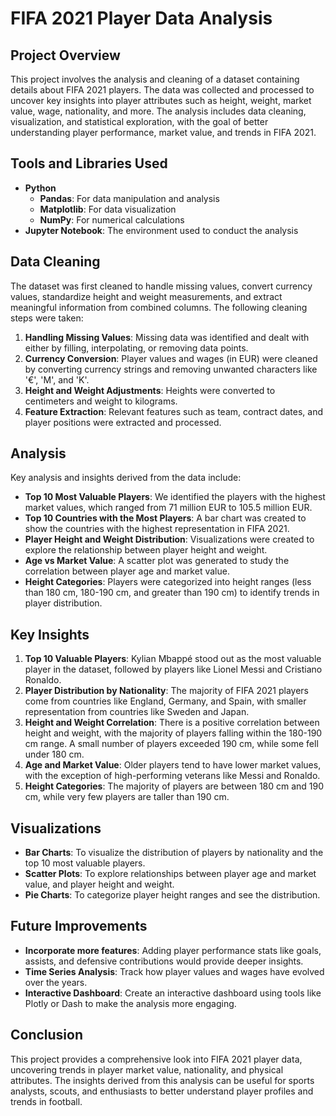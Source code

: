 # FIFA 2021 Player Data Analysis

## Project Overview

This project involves the analysis and cleaning of a dataset containing details about FIFA 2021 players. The data was collected and processed to uncover key insights into player attributes such as height, weight, market value, wage, nationality, and more. The analysis includes data cleaning, visualization, and statistical exploration, with the goal of better understanding player performance, market value, and trends in FIFA 2021.

## Tools and Libraries Used

- **Python**
  - **Pandas**: For data manipulation and analysis
  - **Matplotlib**: For data visualization
  - **NumPy**: For numerical calculations
- **Jupyter Notebook**: The environment used to conduct the analysis

## Data Cleaning

The dataset was first cleaned to handle missing values, convert currency values, standardize height and weight measurements, and extract meaningful information from combined columns. The following cleaning steps were taken:

1. **Handling Missing Values**: Missing data was identified and dealt with either by filling, interpolating, or removing data points.
2. **Currency Conversion**: Player values and wages (in EUR) were cleaned by converting currency strings and removing unwanted characters like '€', 'M', and 'K'.
3. **Height and Weight Adjustments**: Heights were converted to centimeters and weight to kilograms.
4. **Feature Extraction**: Relevant features such as team, contract dates, and player positions were extracted and processed.

## Analysis

Key analysis and insights derived from the data include:

- **Top 10 Most Valuable Players**: We identified the players with the highest market values, which ranged from 71 million EUR to 105.5 million EUR.
- **Top 10 Countries with the Most Players**: A bar chart was created to show the countries with the highest representation in FIFA 2021.
- **Player Height and Weight Distribution**: Visualizations were created to explore the relationship between player height and weight.
- **Age vs Market Value**: A scatter plot was generated to study the correlation between player age and market value.
- **Height Categories**: Players were categorized into height ranges (less than 180 cm, 180-190 cm, and greater than 190 cm) to identify trends in player distribution.

## Key Insights

1. **Top 10 Valuable Players**: Kylian Mbappé stood out as the most valuable player in the dataset, followed by players like Lionel Messi and Cristiano Ronaldo.
2. **Player Distribution by Nationality**: The majority of FIFA 2021 players come from countries like England, Germany, and Spain, with smaller representation from countries like Sweden and Japan.
3. **Height and Weight Correlation**: There is a positive correlation between height and weight, with the majority of players falling within the 180-190 cm range. A small number of players exceeded 190 cm, while some fell under 180 cm.
4. **Age and Market Value**: Older players tend to have lower market values, with the exception of high-performing veterans like Messi and Ronaldo.
5. **Height Categories**: The majority of players are between 180 cm and 190 cm, while very few players are taller than 190 cm.

## Visualizations

- **Bar Charts**: To visualize the distribution of players by nationality and the top 10 most valuable players.
- **Scatter Plots**: To explore relationships between player age and market value, and player height and weight.
- **Pie Charts**: To categorize player height ranges and see the distribution.

## Future Improvements

- **Incorporate more features**: Adding player performance stats like goals, assists, and defensive contributions would provide deeper insights.
- **Time Series Analysis**: Track how player values and wages have evolved over the years.
- **Interactive Dashboard**: Create an interactive dashboard using tools like Plotly or Dash to make the analysis more engaging.

## Conclusion

This project provides a comprehensive look into FIFA 2021 player data, uncovering trends in player market value, nationality, and physical attributes. The insights derived from this analysis can be useful for sports analysts, scouts, and enthusiasts to better understand player profiles and trends in football.
